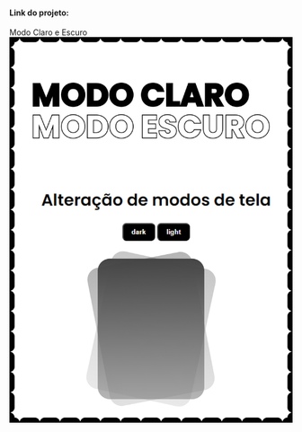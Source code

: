 <h4>Link do projeto:</h4>
<a src="https://vidadofael.github.io/modoDarkLight/">Modo Claro e Escuro</a>
<img src='MODOCLAROESCURO.png'></img>
